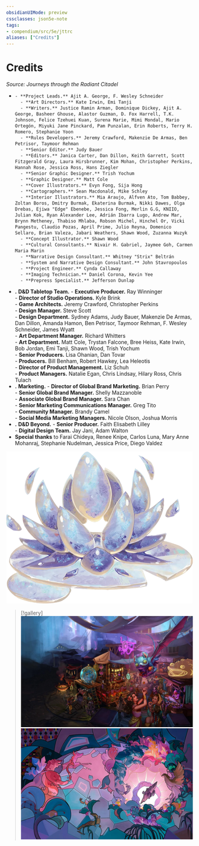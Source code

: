 ```yaml
---
obsidianUIMode: preview
cssclasses: json5e-note
tags:
- compendium/src/5e/jttrc
aliases: ["Credits"]
---
```

# Credits
*Source: Journeys through the Radiant Citadel* 

-     - **Project Leads.** Ajit A. George, F. Wesley Schneider    
        - **Art Directors.** Kate Irwin, Emi Tanji    
        - **Writers.** Justice Ramin Arman, Dominique Dickey, Ajit A. George, Basheer Ghouse, Alastor Guzman, D. Fox Harrell, T.K. Johnson, Felice Tzehuei Kuan, Surena Marie, Mimi Mondal, Mario Ortegón, Miyuki Jane Pinckard, Pam Punzalan, Erin Roberts, Terry H. Romero, Stephanie Yoon    
        - **Rules Developers.** Jeremy Crawford, Makenzie De Armas, Ben Petrisor, Taymoor Rehman    
        - **Senior Editor.** Judy Bauer    
        - **Editors.** Janica Carter, Dan Dillon, Keith Garrett, Scott Fitzgerald Gray, Laura Hirsbrunner, Kim Mohan, Christopher Perkins, Hannah Rose, Jessica Ross, Hans Ziegler    
        - **Senior Graphic Designer.** Trish Yochum    
        - **Graphic Designer.** Matt Cole    
        - **Cover Illustrators.** Evyn Fong, Sija Hong    
        - **Cartographers.** Sean Macdonald, Mike Schley    
        - **Interior Illustrators.** Mia Araujo, Alfven Ato, Tom Babbey, Zoltan Boros, Dmitry Burmak, Ekaterina Burmak, Nikki Dawes, Olga Drebas, Ejiwa "Edge" Ebenebe, Jessica Fong, Merlin G.G, KNIIO, Julian Kok, Ryan Alexander Lee, Adrián Ibarra Lugo, Andrew Mar, Brynn Metheney, Thabiso Mhlaba, Robson Michel, Hinchel Or, Vicki Pangestu, Claudio Pozas, April Prime, Julio Reyna, Domenico Sellaro, Brian Valeza, Jabari Weathers, Shawn Wood, Zuzanna Wuzyk    
        - **Concept Illustrator.** Shawn Wood    
        - **Cultural Consultants.** Nivair H. Gabriel, Jaymee Goh, Carmen Maria Marin    
        - **Narrative Design Consultant.** Whitney "Strix" Beltrán    
        - **System and Narrative Design Consultant.** John Stavropoulos    
        - **Project Engineer.** Cynda Callaway    
        - **Imaging Technician.** Daniel Corona, Kevin Yee    
        - **Prepress Specialist.** Jefferson Dunlap    
- **.** **D&D Tabletop Team.**     - **Executive Producer.** Ray Winninger    
        - **Director of Studio Operations.** Kyle Brink    
        - **Game Architects.** Jeremy Crawford, Christopher Perkins    
        - **Design Manager.** Steve Scott    
        - **Design Department.** Sydney Adams, Judy Bauer, Makenzie De Armas, Dan Dillon, Amanda Hamon, Ben Petrisor, Taymoor Rehman, F. Wesley Schneider, James Wyatt    
        - **Art Department Manager.** Richard Whitters    
        - **Art Department.** Matt Cole, Trystan Falcone, Bree Heiss, Kate Irwin, Bob Jordan, Emi Tanji, Shawn Wood, Trish Yochum    
        - **Senior Producers.** Lisa Ohanian, Dan Tovar    
        - **Producers.** Bill Benham, Robert Hawkey, Lea Heleotis    
        - **Director of Product Management.** Liz Schuh    
        - **Product Managers.** Natalie Egan, Chris Lindsay, Hilary Ross, Chris Tulach    
- **.** **Marketing.**     - **Director of Global Brand Marketing.** Brian Perry    
        - **Senior Global Brand Manager.** Shelly Mazzanoble    
        - **Associate Global Brand Manager.** Sara Chan    
        - **Senior Marketing Communications Manager.** Greg Tito    
        - **Community Manager.** Brandy Camel    
        - **Social Media Marketing Managers.** Nicole Olson, Joshua Morris    
- **.** **D&D Beyond.**     - **Senior Producer.** Faith Elisabeth Lilley    
        - **Digital Design Team.** Jay Jani, Adam Walton    
- **Special thanks** to Farai Chideya, Renee Knipe, Carlos Luna, Mary Anne Mohanraj, Stephanie Nudelman, Jessica Price, Diego Valdez  

![](https://raw.githubusercontent.com/5etools-mirror-3/5etools-img/main/adventure/JttRC/credits.webp#center)

> [!gallery]
> ![On the Cover: A mischievou...](https://raw.githubusercontent.com/5etools-mirror-3/5etools-img/main/adventure/JttRC/credits2.webp#gallery "On the Cover: A mischievous wynling soars above the Dyn Singh Night Market, avoiding people from countless lands and illusory shop signage, in this cover by Evyn Fong.")
> ![On the Alt-Cover: The aura...](https://raw.githubusercontent.com/5etools-mirror-3/5etools-img/main/adventure/JttRC/credits3.webp#gallery "On the Alt-Cover: The aura of the Radiant Citadel illuminates the ancestral shapes of the Dawn Incarnates, gemstone manifestations of stories and spirits, in this cover by Sija Hong.")